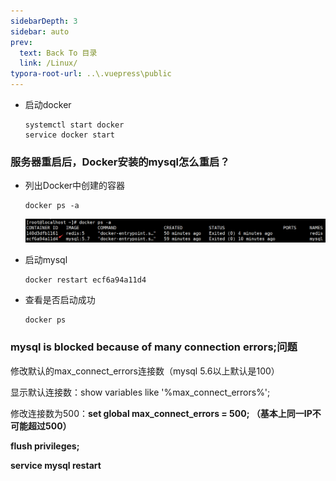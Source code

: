 ```yaml
---
sidebarDepth: 3
sidebar: auto
prev:
  text: Back To 目录
  link: /Linux/
typora-root-url: ..\.vuepress\public
---
```




- 启动docker

  ```
  systemctl start docker
  service docker start
  ```


### 服务器重启后，Docker安装的mysql怎么重启？

- 列出Docker中创建的容器

  ```
  docker ps -a
  ```

  ![image-20210927113953340](/images/linux/image-20210927113953340.png)

- 启动mysql

  ```
  docker restart ecf6a94a11d4
  ```

- 查看是否启动成功

  ```
  docker ps
  ```

  

### mysql is blocked because of many connection errors;问题

修改默认的max_connect_errors连接数（mysql 5.6以上默认是100）

显示默认连接数：show variables like '%max_connect_errors%';

修改连接数为500：**set global max_connect_errors = 500; （基本上同一IP不可能超过500）**

**flush privileges;**

**service mysql restart**


